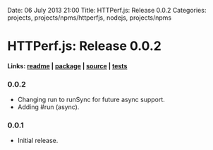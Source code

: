 Date: 06 July 2013 21:00
Title: HTTPerf.js: Release 0.0.2
Categories: projects, projects/npms/httperfjs, nodejs, projects/npms

# HTTPerf.js: Release 0.0.2

#### Links: [readme](/projects/npms/httperfjs) | [package](https://npmjs.org/package/httperfjs) | [source](http://github.com/jmervine/httperfjs) | [tests](https://travis-ci.org/jmervine/httperfjs)

### 0.0.2

* Changing run to runSync for future async support.
* Adding #run (async).

### 0.0.1

* Initial release.
